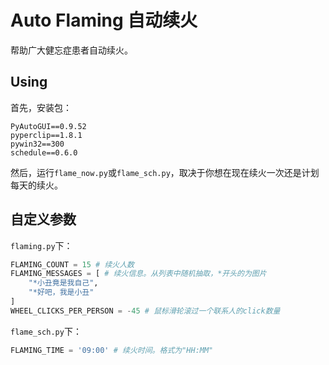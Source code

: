 # Auto Flaming 自动续火 #

帮助广大健忘症患者自动续火。

## Using ##

首先，安装包：
```
PyAutoGUI==0.9.52
pyperclip==1.8.1
pywin32==300
schedule==0.6.0
```

然后，运行`flame_now.py`或`flame_sch.py`，取决于你想在现在续火一次还是计划每天的续火。

## 自定义参数 ##
`flaming.py`下：
```python
FLAMING_COUNT = 15 # 续火人数
FLAMING_MESSAGES = [ # 续火信息。从列表中随机抽取，*开头的为图片
    "*小丑竟是我自己",
    "*好吧，我是小丑"
]
WHEEL_CLICKS_PER_PERSON = -45 # 鼠标滑轮滚过一个联系人的click数量
```

`flame_sch.py`下：
```python
FLAMING_TIME = '09:00' # 续火时间。格式为"HH:MM"
```